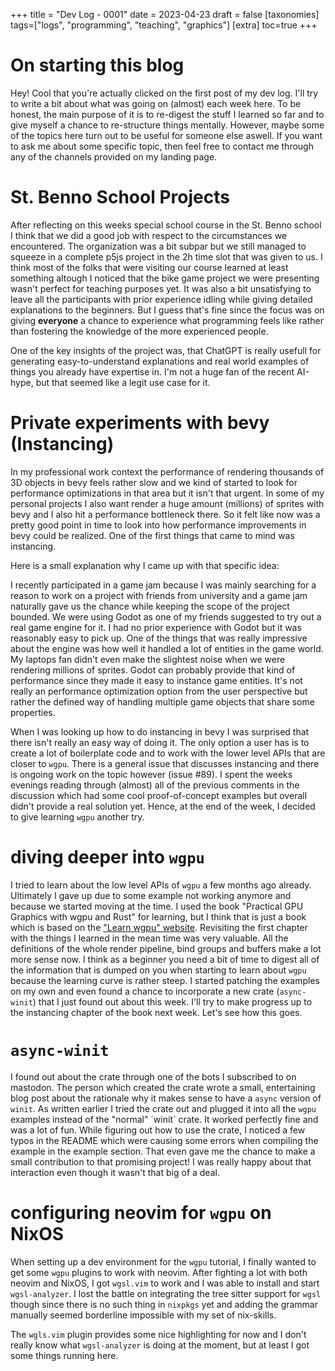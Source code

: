 +++
title = "Dev Log - 0001"
date = 2023-04-23
draft = false
[taxonomies]
tags=["logs", "programming", "teaching", "graphics"]
[extra]
toc=true
+++

# On starting this blog

Hey! Cool that you're actually clicked on the first post of my dev log. I'll
try to write a bit about what was going on (almost) each week here. To be
honest, the main purpose of it is to re-digest the stuff I learned so far and
to give myself a chance to re-structure things mentally. However, maybe some of
the topics here turn out to be useful for someone else aswell. If you want to
ask me about some specific topic, then feel free to contact me through any of
the channels provided on my landing page.

# St. Benno School Projects

After reflecting on this weeks special school course in the St. Benno school I
think that we did a good job with respect to the circumstances we encountered.
The organization was a bit subpar but we still managed to squeeze in a complete
p5js project in the 2h time slot that was given to us. I think most of the
folks that were visiting our course learned at least something altough I
noticed that the bike game project we were presenting wasn't perfect for
teaching purposes yet. It was also a bit unsatisfying to leave all the
participants with prior experience idling while giving detailed explanations to
the beginners. But I guess that's fine since the focus was on giving
**everyone** a chance to experience what programming feels like rather than
fostering the knowledge of the more experienced people.

One of the key insights of the project was, that ChatGPT is really usefull for
generating easy-to-understand explanations and real world examples of things
you already have expertise in. I'm not a huge fan of the recent AI-hype, but
that seemed like a legit use case for it.

# Private experiments with bevy (Instancing)

In my professional work context the performance of rendering thousands of 3D
objects in bevy feels rather slow and we kind of started to look for
performance optimizations in that area but it isn't that urgent. In some of my
personal projects I also want render a huge amount (millions) of sprites with
bevy and I also hit a performance bottleneck there. So it felt like now was a
pretty good point in time to look into how performance improvements in bevy
could be realized. One of the first things that came to mind was instancing.

Here is a small explanation why I came up with that specific idea:

I recently participated in a game jam because I was mainly searching for a
reason to work on a project with friends from university and a game jam
naturally gave us the chance while keeping the scope of the project bounded. We
were using Godot as one of my friends suggested to try out a real game engine
for it. I had no prior experience with Godot but it was reasonably easy to pick
up. One of the things that was really impressive about the engine was how well
it handled a lot of entities in the game world. My laptops fan didn't even make
the slightest noise when we were rendering millions of sprites. Godot can
probably provide that kind of performance since they made it easy to instance
game entities. It's not really an performance optimization option from the user
perspective but rather the defined way of handling multiple game objects that
share some properties.

When I was looking up how to do instancing in bevy I was surprised that there
isn't really an easy way of doing it. The only option a user has is to create a
lot of boilerplate code and to work with the lower level APIs that are closer
to `wgpu`. There is a general issue that discusses instancing and there is
ongoing work on the topic however (issue #89). I spent the weeks evenings
reading through (almost) all of the previous comments in the discussion which
had some cool proof-of-concept examples but overall didn't provide a real
solution yet. Hence, at the end of the week, I decided to give learning `wgpu`
another try.

# diving deeper into `wgpu`

I tried to learn about the low level APIs of `wgpu` a few months ago already.
Ultimately I gave up due to some example not working anymore and because we
started moving at the time. I used the book "Practical GPU Graphics with wgpu
and Rust" for learning, but I think that is just a book which is based on the
["Learn wgpu" website](https://sothr.github.io/learn-wgpu). Revisiting the
first chapter with the things I learned in the mean time was very valuable. All
the definitions of the whole render pipeline, bind groups and buffers make a
lot more sense now. I think as a beginner you need a bit of time to digest all
of the information that is dumped on you when starting to learn about `wgpu`
because the learning curve is rather steep. I started patching the examples on
my own and even found a chance to incorporate a new crate (`async-winit`) that
I just found out about this week. I'll try to make progress up to the
instancing chapter of the book next week. Let's see how this goes.

# `async-winit`

I found out about the crate through one of the bots I subscribed to on
mastodon. The person which created the crate wrote a small, entertaining blog
post about the rationale why it makes sense to have a `async` version of
`winit`. As written earlier I tried the crate out and plugged it into all the
`wgpu` examples instead of the "normal" ´winit´ crate. It worked perfectly fine
and was a lot of fun. While figuring out how to use the crate, I noticed a few
typos in the README which were causing some errors when compiling the example
in the example section. That even gave me the chance to make a small
contribution to that promising project! I was really happy about that
interaction even though it wasn't that big of a deal.

# configuring neovim for `wgpu` on NixOS

When setting up a dev environment for the `wgpu` tutorial, I finally wanted to
get some `wgpu` plugins to work with neovim. After fighting a lot with both
neovim and NixOS, I got `wgsl.vim` to work and I was able to install and start
`wgsl-analyzer`. I lost the battle on integrating the tree sitter support for
`wgsl` though since there is no such thing in `nixpkgs` yet and adding the
grammar manually seemed borderline impossible with my set of nix-skills.

The `wgls.vim` plugin provides some nice highlighting for now and I don't
really know what `wgsl-analyzer` is doing at the moment, but at least I got
some things running here.
